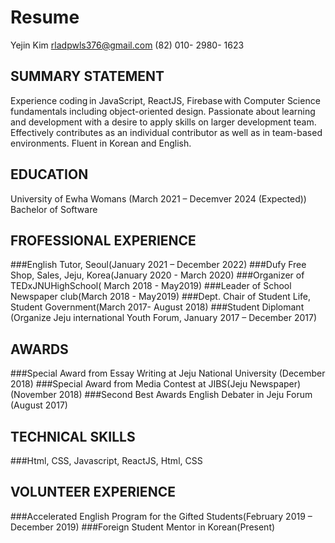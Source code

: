 Resume
=============
Yejin Kim
rladpwls376@gmail.com
(82) 010- 2980- 1623 

 ## SUMMARY STATEMENT
Experience coding in JavaScript, ReactJS, Firebase with Computer Science fundamentals including object-oriented design. Passionate about learning and development with a desire to apply skills on larger development team. Effectively contributes as an individual contributor as well as in team-based environments. Fluent in Korean and English.


 ## EDUCATION
University of Ewha Womans (March 2021 – Decemver 2024 (Expected))
<br>Bachelor of Software
 
 ## FROFESSIONAL EXPERIENCE
  ###English Tutor, Seoul(January 2021 – December 2022)
  ###Dufy Free Shop, Sales, Jeju, Korea(January 2020 - March 2020)
  ###Organizer of TEDxJNUHighSchool( March 2018 - May2019)
  ###Leader of School Newspaper club(March 2018 - May2019)
  ###Dept. Chair of Student Life, Student Government(March 2017- August 2018)
  ###Student Diplomant (Organize Jeju international Youth Forum, January 2017 – December 2017)
 
 ## AWARDS
  ###Special Award from Essay Writing at Jeju National University (December 2018)
  ###Special Award from Media Contest at JIBS(Jeju Newspaper) (November 2018)
  ###Second Best Awards English Debater in Jeju Forum	(August 2017)
  
 ## TECHNICAL SKILLS
   ###Html, CSS, Javascript, ReactJS, Html, CSS
   
 ## VOLUNTEER EXPERIENCE
   ###Accelerated English Program for the Gifted Students(February 2019 – December 2019)
   ###Foreign Student Mentor in Korean(Present)



